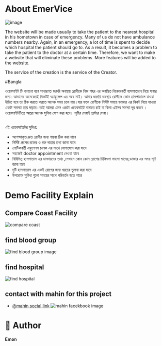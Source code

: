 
# About EmerVice

![image](https://images.pexels.com/photos/6520076/pexels-photo-6520076.jpeg?auto=compress&cs=tinysrgb&fit=crop&h=1200&w=800)

The website will be made usually to take the patient to the nearest hospital in his hometown in case of emergency. Many of us do not have ambulance numbers nearby. Again, in an emergency, a lot of time is spent to decide which hospital the patient should go to. As a result, it becomes a problem to take the patient to the doctor at a certain time. Therefore, we want to make a website that will eliminate these problems. More features will be added to the website.

 The service of the creation is the service of the Creator.


#Bangla

ওয়েবসাইট টি বানানো হবে সাধারণত জরুরি অবস্থায় রোগীকে  নিজ শহর এর অবস্থিত নিকোরবর্তী হাসপাতালে নিয়ে যাবার জন্য।আমাদের অনেকেরই নিকটই অ্যাম্বুলেন্স এর নম্বর নাই। আবার জরুরি অবস্থায় রোগীকে কোন হাসপাতালে যাওয়া উচিত হবে তা ঠিক করতে করতে অনেক সময় চলে যায়।যার ফলে রোগীকে  নির্দিষ্ট সময়ে ডাক্তার এর নিকট নিয়ে যাওয়া একটা সমস্যা হয়ে দাড়ায়।তাই আমরা  এমন একটা ওয়েবসাইট বানাতে চাই যা কিনা এইসব সমস্যা দূর করবে ।   ওয়েবসাইটটিতে আরো অনেক সুবিধা যোগ করা হবে। সৃষ্টির সেবাই স্রস্টার সেবা।
## 
এই ওয়েবসাইটের সুবিধা:

- অপেক্ষাকৃত দ্রুত রোগীর জন্য গন্তব্য ঠিক করা যাবে 
- নির্দিষ্ট গ্রুপের রক্তের ও রক্ত দাতার তথ্য জানা যাবে 
- নোটিকবর্তী এম্বুলেনস চালক এর সাথে যোগাযোগ করা যাবে
- সহজেই doctor appointment নেওয়া যাবে 
- বিবিভিন্ন হাসপাতাল এর ডাক্তারদের তথ্য  ,সেখানে কোন কোন রোগের চিকিৎসা ভালো মানের,ডাক্তার এর সময় সূচি জানা যাবে 
- দুটি হাসপাতাল এর একই রোগের জন্য খরচের তুলনা করা যাবে 
- উপরোক্ত সুবিধা গুলো সময়ের সাথে পরিবর্তন হতে পারে
# Demo Facility Explain

## Compare Coast Facility

![compare coast](https://images-wixmp-ed30a86b8c4ca887773594c2.wixmp.com/f/13af83c9-a18b-480d-a60e-bf8aeecb655c/dgaua1w-9387adf7-c363-483a-bda5-210ab37f7c22.png/v1/fill/w_1038,h_770,q_70,strp/coast_compare_by_emon2043_dgaua1w-pre.jpg?token=eyJ0eXAiOiJKV1QiLCJhbGciOiJIUzI1NiJ9.eyJzdWIiOiJ1cm46YXBwOjdlMGQxODg5ODIyNjQzNzNhNWYwZDQxNWVhMGQyNmUwIiwiaXNzIjoidXJuOmFwcDo3ZTBkMTg4OTgyMjY0MzczYTVmMGQ0MTVlYTBkMjZlMCIsIm9iaiI6W1t7ImhlaWdodCI6Ijw9OTUwIiwicGF0aCI6IlwvZlwvMTNhZjgzYzktYTE4Yi00ODBkLWE2MGUtYmY4YWVlY2I2NTVjXC9kZ2F1YTF3LTkzODdhZGY3LWMzNjMtNDgzYS1iZGE1LTIxMGFiMzdmN2MyMi5wbmciLCJ3aWR0aCI6Ijw9MTI4MCJ9XV0sImF1ZCI6WyJ1cm46c2VydmljZTppbWFnZS5vcGVyYXRpb25zIl19.Ixl8N18_JMPX9Gy_SMFeL4oZk8kY9q67zE0FPp2mM68)


## find blood group
![find blood group image](https://images-wixmp-ed30a86b8c4ca887773594c2.wixmp.com/f/13af83c9-a18b-480d-a60e-bf8aeecb655c/dgaubfr-c54e88f9-cddb-4f40-9057-a4b431606151.png/v1/fill/w_1280,h_507,q_80,strp/finding_blood_group_by_emon2043_dgaubfr-fullview.jpg?token=eyJ0eXAiOiJKV1QiLCJhbGciOiJIUzI1NiJ9.eyJzdWIiOiJ1cm46YXBwOjdlMGQxODg5ODIyNjQzNzNhNWYwZDQxNWVhMGQyNmUwIiwiaXNzIjoidXJuOmFwcDo3ZTBkMTg4OTgyMjY0MzczYTVmMGQ0MTVlYTBkMjZlMCIsIm9iaiI6W1t7ImhlaWdodCI6Ijw9NTA3IiwicGF0aCI6IlwvZlwvMTNhZjgzYzktYTE4Yi00ODBkLWE2MGUtYmY4YWVlY2I2NTVjXC9kZ2F1YmZyLWM1NGU4OGY5LWNkZGItNGY0MC05MDU3LWE0YjQzMTYwNjE1MS5wbmciLCJ3aWR0aCI6Ijw9MTI4MCJ9XV0sImF1ZCI6WyJ1cm46c2VydmljZTppbWFnZS5vcGVyYXRpb25zIl19.nBWWS_V-zPNi9h4QBqHJh2Dw1mrJCtdZAa6kDeG7w04)

## find hospital
![find hospital](https://images-wixmp-ed30a86b8c4ca887773594c2.wixmp.com/f/13af83c9-a18b-480d-a60e-bf8aeecb655c/dgauc8j-fed311c0-4443-45bd-a337-38eb294caa5e.png/v1/fill/w_1280,h_419,q_80,strp/find_hospital_by_emon2043_dgauc8j-fullview.jpg?token=eyJ0eXAiOiJKV1QiLCJhbGciOiJIUzI1NiJ9.eyJzdWIiOiJ1cm46YXBwOjdlMGQxODg5ODIyNjQzNzNhNWYwZDQxNWVhMGQyNmUwIiwiaXNzIjoidXJuOmFwcDo3ZTBkMTg4OTgyMjY0MzczYTVmMGQ0MTVlYTBkMjZlMCIsIm9iaiI6W1t7ImhlaWdodCI6Ijw9NDE5IiwicGF0aCI6IlwvZlwvMTNhZjgzYzktYTE4Yi00ODBkLWE2MGUtYmY4YWVlY2I2NTVjXC9kZ2F1YzhqLWZlZDMxMWMwLTQ0NDMtNDViZC1hMzM3LTM4ZWIyOTRjYWE1ZS5wbmciLCJ3aWR0aCI6Ijw9MTI4MCJ9XV0sImF1ZCI6WyJ1cm46c2VydmljZTppbWFnZS5vcGVyYXRpb25zIl19.P14Mi64wZ6_vvIEQijnjBs1Tmn5KPgzTaczBLkXrkn8)
## contact with mahin for this project

- [@mahin social link](https://www.facebook.com/imtiaz.sarker.77) 
![mahin facekbook image](https://scontent.fdac27-2.fna.fbcdn.net/v/t39.30808-6/358493242_791016069174786_7083035065632596335_n.jpg?_nc_cat=109&ccb=1-7&_nc_sid=a2f6c7&_nc_eui2=AeGcGBzcTRlZ-InL6PPw4yXSUODk2LdCUsRQ4OTYt0JSxLzTQbmqu6okVns56hVDhZS6wiGQfgVwUQtaQFZAxGyI&_nc_ohc=B06P21uz0TYAX9wq_yx&_nc_ht=scontent.fdac27-2.fna&oh=00_AfAa18EaZrQvXfaaLgTIcOcjSp-lIPy32PykfM4Krb1wfA&oe=651E4CD0)



# 🚀 Author
#### Emon

